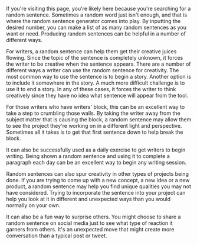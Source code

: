 If you're visiting this page, you're likely here because you're searching for a random sentence. Sometimes a random word just isn't enough, and that is where the random sentence generator comes into play. By inputting the desired number, you can make a list of as many random sentences as you want or need. Producing random sentences can be helpful in a number of different ways.

For writers, a random sentence can help them get their creative juices flowing. Since the topic of the sentence is completely unknown, it forces the writer to be creative when the sentence appears. There are a number of different ways a writer can use the random sentence for creativity. The most common way to use the sentence is to begin a story. Another option is to include it somewhere in the story. A much more difficult challenge is to use it to end a story. In any of these cases, it forces the writer to think creatively since they have no idea what sentence will appear from the tool.

For those writers who have writers' block, this can be an excellent way to take a step to crumbling those walls. By taking the writer away from the subject matter that is causing the block, a random sentence may allow them to see the project they're working on in a different light and perspective. Sometimes all it takes is to get that first sentence down to help break the block.

It can also be successfully used as a daily exercise to get writers to begin writing. Being shown a random sentence and using it to complete a paragraph each day can be an excellent way to begin any writing session.

Random sentences can also spur creativity in other types of projects being done. If you are trying to come up with a new concept, a new idea or a new product, a random sentence may help you find unique qualities you may not have considered. Trying to incorporate the sentence into your project can help you look at it in different and unexpected ways than you would normally on your own.

It can also be a fun way to surprise others. You might choose to share a random sentence on social media just to see what type of reaction it garners from others. It's an unexpected move that might create more conversation than a typical post or tweet.